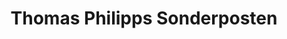 ---
title: "Thomas Philipps Sonderposten"
url: /goerlitz/thomas-philipps-sonderposten/
shop: Kramladen
---